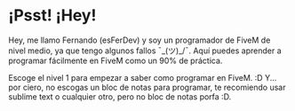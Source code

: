 # ¡Psst! ¡Hey!
Hey, me llamo Fernando (esFerDev) y soy un programador de FiveM de nivel medio, ya que tengo algunos fallos ¯\_(ツ)_/¯. Aquí puedes aprender a programar fácilmente en FiveM como un 90% de práctica.

Escoge el nivel 1 para empezar a saber como programar en FiveM. :D
Y... por ciero, no escogas un bloc de notas para programar, te recomiendo usar sublime text o cualquier otro, pero no bloc de notas porfa :D.
